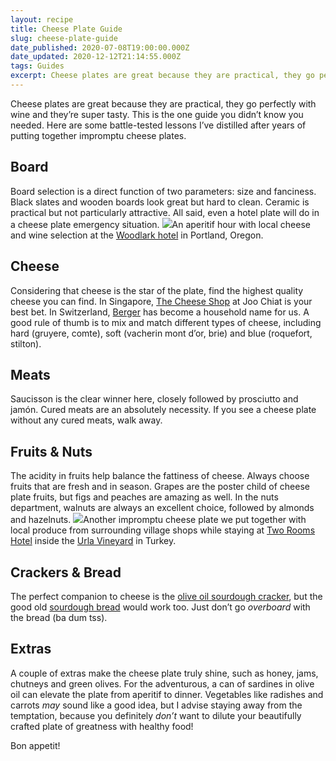 ```yaml
---
layout: recipe
title: Cheese Plate Guide
slug: cheese-plate-guide
date_published: 2020-07-08T19:00:00.000Z
date_updated: 2020-12-12T21:14:55.000Z
tags: Guides
excerpt: Cheese plates are great because they are practical, they go perfectly with wine and they’re super tasty. This is the one guide you didn’t know you needed. Here are some battle-tested lessons I’ve distilled after years of putting together impromptu cheese plates.
---
```


Cheese plates are great because they are practical, they go perfectly with wine and they’re super tasty. This is the one guide you didn’t know you needed. Here are some battle-tested lessons I’ve distilled after years of putting together impromptu cheese plates.

## Board

Board selection is a direct function of two parameters: size and fanciness. Black slates and wooden boards look great but hard to clean. Ceramic is practical but not particularly attractive. All said, even a hotel plate will do in a cheese plate emergency situation.
![](__GHOST_URL__/content/images/2020/12/IMG_3269.jpeg)An aperitif hour with local cheese and wine selection at the [Woodlark hotel](https://woodlarkhotel.com/) in Portland, Oregon.

## Cheese

Considering that cheese is the star of the plate, find the highest quality cheese you can find. In Singapore, [The Cheese Shop](https://www.cheeseshop.sg/) at Joo Chiat is your best bet. In Switzerland, [Berger](https://berger-fromages.ch/) has become a household name for us. A good rule of thumb is to mix and match different types of cheese, including hard (gruyere, comte), soft (vacherin mont d’or, brie) and blue (roquefort, stilton).

## Meats

Saucisson is the clear winner here, closely followed by prosciutto and jamón. Cured meats are an absolutely necessity. If you see a cheese plate without any cured meats, walk away.

## Fruits & Nuts

The acidity in fruits help balance the fattiness of cheese. Always choose fruits that are fresh and in season. Grapes are the poster child of cheese plate fruits, but figs and peaches are amazing as well. In the nuts department, walnuts are always an excellent choice, followed by almonds and hazelnuts.
![](__GHOST_URL__/content/images/2020/12/B10CEBC7-1CC7-4F65-A505-EEAE1E75892A.jpeg)Another impromptu cheese plate we put together with local produce from surrounding village shops while staying at [Two Rooms Hotel](http://www.2roomshotel.com/) inside the [Urla Vineyard](http://www.urlasarapcilik.com.tr/en-US) in Turkey.

## Crackers & Bread

The perfect companion to cheese is the [olive oil sourdough cracker](__GHOST_URL__/sourdough-discard-olive-oil-crackers/), but the good old [sourdough bread](__GHOST_URL__/sourdough-bread-guide/) would work too. Just don’t go _overboard_ with the bread (ba dum tss).

## Extras

A couple of extras make the cheese plate truly shine, such as honey, jams, chutneys and green olives. For the adventurous, a can of sardines in olive oil can elevate the plate from aperitif to dinner. Vegetables like radishes and carrots _may_ sound like a good idea, but I advise staying away from the temptation, because you definitely _don’t_ want to dilute your beautifully crafted plate of greatness with healthy food!

Bon appetit!
